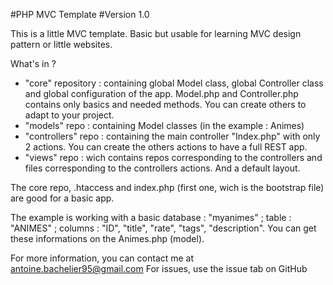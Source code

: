 #PHP MVC Template
#Version 1.0

This is a little MVC template.
Basic but usable for learning MVC design pattern or little websites.

What's in ?

- "core" repository : containing global Model class, global Controller class and global configuration of the app. Model.php and Controller.php contains only basics and needed methods. You can create others to adapt to your project.
- "models" repo : containing Model classes (in the example : Animes)
- "controllers" repo : containing the main controller "Index.php" with only 2 actions. You can create the others actions to have a full REST app.
- "views" repo : wich contains repos corresponding to the controllers and files corresponding to the controllers actions. And a default layout.

The core repo, .htaccess and index.php (first one, wich is the bootstrap file) are good for a basic app.

The example is working with a basic database : "myanimes" ; table : "ANIMES" ; columns : "ID", "title", "rate", "tags", "description".
You can get these informations on the Animes.php (model).

For more information, you can contact me at antoine.bachelier95@gmail.com
For issues, use the issue tab on GitHub
